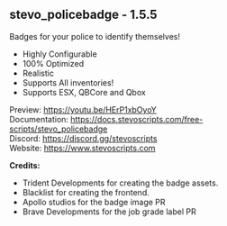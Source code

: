 ## stevo_policebadge - 1.5.5
Badges for your police to identify themselves!

- Highly Configurable
- 100% Optimized
- Realistic
- Supports All inventories!
- Supports ESX, QBCore and  Qbox

Preview: https://youtu.be/HErP1xbOyoY
<br>
Documentation: https://docs.stevoscripts.com/free-scripts/stevo_policebadge
<br>
Discord: https://discord.gg/stevoscripts
<br>
Website: https://www.stevoscripts.com


**Credits:** 

- Trident Developments for creating the badge assets.
- Blacklist for creating the frontend.
- Apollo studios for the badge image PR
- Brave Developments for the job grade label PR
